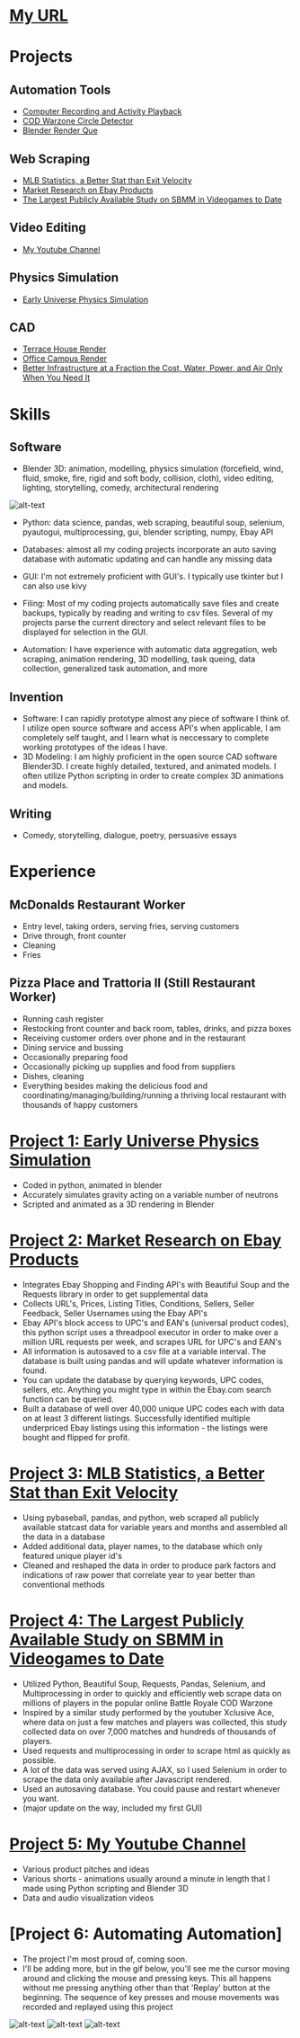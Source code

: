 # [My URL](https://kelmensonj.github.io/James-Kelmenson-Portfolio/)

# **Projects**

## **Automation Tools**
* [Computer Recording and Activity Playback](https://github.com/kelmensonj/Computer-Recording-and-Activity-Playback)
* [COD Warzone Circle Detector](https://github.com/kelmensonj/OCR-Pyautogui-Detect-Storm-Movement-COD-Warzone-TTS)
* [Blender Render Que](https://github.com/kelmensonj/Blender-Render-Que)

## **Web Scraping**
* [MLB Statistics, a Better Stat than Exit Velocity](https://github.com/kelmensonj/Pybaseball-Pandas-and-Python-for-DIY-Sabermetrics/blob/master/pybaseballPandasPython)
* [Market Research on Ebay Products](https://github.com/kelmensonj/UPC-s-and-the-Ebay-API-for-a-Million-Dollar-Heist)
* [The Largest Publicly Available Study on SBMM in Videogames to Date](https://github.com/kelmensonj/COD-Warzone-SBMM-study-using-Python-BS4-Selenium-Pandas)

## **Video Editing**
* [My Youtube Channel](https://www.youtube.com/channel/UC01Ew2iYxMxFOytlZQqhOEg)

## **Physics Simulation**
* [Early Universe Physics Simulation](https://github.com/kelmensonj/Newtownian-Physics-Engine)

## **CAD**
* [Terrace House Render](https://www.youtube.com/watch?v=5Hg9Z5nokfI)
* [Office Campus Render](https://www.youtube.com/watch?v=prYgmhuJHvs)
* [Better Infrastructure at a Fraction the Cost, Water, Power, and Air Only When You Need It](https://www.youtube.com/watch?v=1rEbn-nI0RM)

# **Skills**

## **Software**
* Blender 3D: animation, modelling, physics simulation (forcefield, wind, fluid, smoke, fire, rigid and soft body, collision, cloth), video editing, lighting, storytelling, comedy, architectural rendering

![alt-text](https://github.com/kelmensonj/James-Kelmenson-Portfolio/blob/main/terraceGif1.gif)

* Python: data science, pandas, web scraping, beautiful soup, selenium, pyautogui, multiprocessing, gui, blender scripting, numpy, Ebay API

* Databases: almost all my coding projects incorporate an auto saving database with automatic updating and can handle any missing data

* GUI: I'm not extremely proficient with GUI's. I typically use tkinter but I can also use kivy

* Filing: Most of my coding projects automatically save files and create backups, typically by reading and writing to csv files. Several of my projects parse the current directory and select relevant files to be displayed for selection in the GUI. 

* Automation: I have experience with automatic data aggregation, web scraping, animation rendering, 3D modelling, task queing, data collection, generalized task automation, and more

## **Invention**
* Software: I can rapidly prototype almost any piece of software I think of. I utilize open source software and access API's when applicable, I am completely self taught, and I learn what is neccessary to complete working prototypes of the ideas I have. 
* 3D Modeling: I am highly proficient in the open source CAD software Blender3D. I create highly detailed, textured, and animated models. I often utilize Python scripting in order to create complex 3D animations and models.

## **Writing**
* Comedy, storytelling, dialogue, poetry, persuasive essays

# **Experience**

## **McDonalds Restaurant Worker**
* Entry level, taking orders, serving fries, serving customers
* Drive through, front counter
* Cleaning
* Fries

## **Pizza Place and Trattoria II (Still Restaurant Worker)**
* Running cash register
* Restocking front counter and back room, tables, drinks, and pizza boxes
* Receiving customer orders over phone and in the restaurant
* Dining service and bussing
* Occasionally preparing food
* Occasionally picking up supplies and food from suppliers
* Dishes, cleaning
* Everything besides making the delicious food and coordinating/managing/building/running a thriving local restaurant with thousands of happy customers

# [Project 1: Early Universe Physics Simulation](https://github.com/kelmensonj/Newtownian-Physics-Engine)
* Coded in python, animated in blender
* Accurately simulates gravity acting on a variable number of neutrons
* Scripted and animated as a 3D rendering in Blender

# [Project 2: Market Research on Ebay Products](https://github.com/kelmensonj/UPC-s-and-the-Ebay-API-for-a-Million-Dollar-Heist)
* Integrates Ebay Shopping and Finding API's with Beautiful Soup and the Requests library in order to get supplemental data
* Collects URL's, Prices, Listing Titles, Conditions, Sellers, Seller Feedback, Seller Usernames using the Ebay API's
* Ebay API's block access to UPC's and EAN's (universal product codes), this python script uses a threadpool executor in order to make over a million URL requests per week, and scrapes URL for UPC's and EAN's
* All information is autosaved to a csv file at a variable interval. The database is built using pandas and will update whatever information is found. 
* You can update the database by querying keywords, UPC codes, sellers, etc. Anything you might type in within the Ebay.com search function can be queried.
* Built a database of well over 40,000 unique UPC codes each with data on at least 3 different listings. Successfully identified multiple underpriced Ebay listings using this information - the listings were bought and flipped for profit. 

# [Project 3: MLB Statistics, a Better Stat than Exit Velocity](https://github.com/kelmensonj/Pybaseball-Pandas-and-Python-for-DIY-Sabermetrics/blob/master/pybaseballPandasPython)
* Using pybaseball, pandas, and python, web scraped all publicly available statcast data for variable years and months and assembled all the data in a database
* Added additional data, player names, to the database which only featured unique player id's
* Cleaned and reshaped the data in order to produce park factors and indications of raw power that correlate year to year better than conventional methods 

# [Project 4: The Largest Publicly Available Study on SBMM in Videogames to Date](https://github.com/kelmensonj/COD-Warzone-SBMM-study-using-Python-BS4-Selenium-Pandas)
* Utilized Python, Beautiful Soup, Requests, Pandas, Selenium, and Multiprocessing in order to quickly and efficiently web scrape data on millions of players in the popular online Battle Royale COD Warzone
* Inspired by a similar study performed by the youtuber Xclusive Ace, where data on just a few matches and players was collected, this study collected data on over 7,000 matches and hundreds of thousands of players. 
* Used requests and multiprocessing in order to scrape html as quickly as possible. 
* A lot of the data was served using AJAX, so I used Selenium in order to scrape the data only available after Javascript rendered. 
* Used an autosaving database. You could pause and restart whenever you want. 
* (major update on the way, included my first GUI)

# [Project 5: My Youtube Channel](https://www.youtube.com/channel/UC01Ew2iYxMxFOytlZQqhOEg)
* Various product pitches and ideas
* Various shorts - animations usually around a minute in length that I made using Python scripting and Blender 3D
* Data and audio visualization videos

# [Project 6: Automating Automation]
* The project I'm most proud of, coming soon.
* I'll be adding more, but in the gif below, you'll see me the cursor moving around and clicking the mouse and pressing keys. This all happens without me pressing anything other than that 'Replay' button at the beginning. The sequence of key presses and mouse movements was recorded and replayed using this project


![alt-text](https://github.com/kelmensonj/James-Kelmenson-Portfolio/blob/main/compRecord.gif)
![alt-text](https://github.com/kelmensonj/James-Kelmenson-Portfolio/blob/main/compRecordGif5.gif)
![alt-text](https://github.com/kelmensonj/James-Kelmenson-Portfolio/blob/main/spaceShipLanding.gif)






